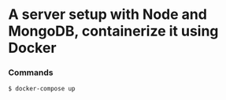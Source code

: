 # A server setup with Node and MongoDB, containerize it using Docker

### Commands
```
$ docker-compose up
```